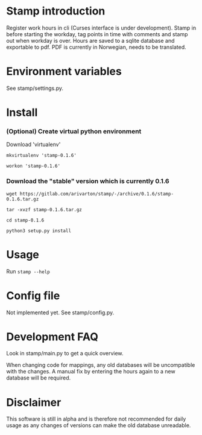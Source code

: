 # Stamp introduction
Register work hours in cli (Curses interface is under development).
Stamp in before starting the workday, tag points in time with comments and stamp out when workday is over.
Hours are saved to a sqlite database and exportable to pdf.
PDF is currently in Norwegian, needs to be translated.


# Environment variables

See stamp/settings.py.


# Install
### (Optional) Create virtual python environment
Download 'virtualenv'

`mkvirtualenv 'stamp-0.1.6'`

`workon 'stamp-0.1.6'`

### Download the "stable" version which is currently 0.1.6
`wget https://gitlab.com/arivarton/stamp/-/archive/0.1.6/stamp-0.1.6.tar.gz`

`tar -xvzf stamp-0.1.6.tar.gz`

`cd stamp-0.1.6`

`python3 setup.py install`


# Usage
Run `stamp --help`


# Config file
Not implemented yet. See stamp/config.py.


# Development FAQ
Look in stamp/main.py to get a quick overview.

When changing code for mappings, any old databases will be uncompatible with the changes. 
A manual fix by entering the hours again to a new database will be required.


# Disclaimer
This software is still in alpha and is therefore not recommended for daily usage as any changes of versions can make the old database unreadable.
